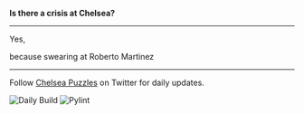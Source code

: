 
__Is there a crisis at Chelsea?__

---


Yes,

<!-- crisis_item starts -->
because swearing at Roberto Martinez
<!-- crisis_item ends -->


--- 

Follow [Chelsea Puzzles](https://twitter.com/ChelseaPuzzles) on Twitter for daily updates.

![Daily Build](https://github.com/TheChelsOrg/isthereacrisis.thechels.uk/workflows/Daily%20Build/badge.svg) ![Pylint](https://github.com/TheChelsOrg/isthereacrisis.thechels.uk/workflows/Pylint/badge.svg)
